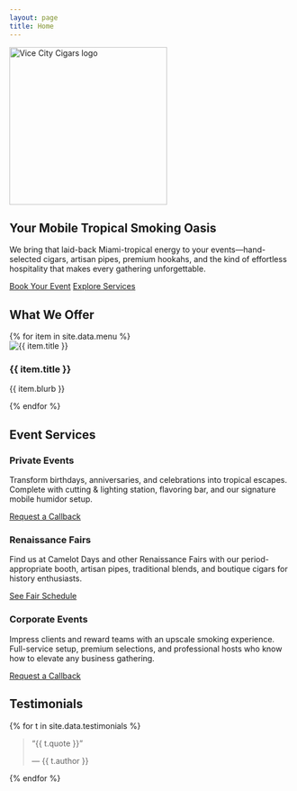 ```yaml
---
layout: page
title: Home
---
```


<section class="hero">
  <img src="{{ '/assets/img/vcclogoclear.png' | relative_url }}" alt="Vice City Cigars logo" class="hero-logo" loading="eager" width="280" height="auto">
  <h1>Your Mobile Tropical Smoking Oasis</h1>
  <p class="hero-body">We bring that laid-back Miami-tropical energy to your events—hand-selected cigars, artisan pipes, premium hookahs, and the kind of effortless hospitality that makes every gathering unforgettable.</p>
  <div class="hero-cta">
    <a href="{{ '/contact' | relative_url }}" class="btn btn-primary">Book Your Event</a>
    <a href="{{ '/services' | relative_url }}" class="btn btn-secondary">Explore Services</a>
  </div>
</section>

<section class="offerings">
  <h2>What We Offer</h2>
  <div class="offerings-grid">
    {% for item in site.data.menu %}
    <div class="offering-card">
      <img src="{{ item.img | relative_url }}" alt="{{ item.title }}" loading="lazy">
      <h3>{{ item.title }}</h3>
      <p>{{ item.blurb }}</p>
    </div>
    {% endfor %}
  </div>
</section>

<section class="events">
  <h2>Event Services</h2>
  <div class="event-cards">
    <div class="event-card">
      <h3>Private Events</h3>
      <p>Transform birthdays, anniversaries, and celebrations into tropical escapes. Complete with cutting & lighting station, flavoring bar, and our signature mobile humidor setup.</p>
      <a href="{{ '/contact' | relative_url }}" class="btn btn-secondary">Request a Callback</a>
    </div>
    <div class="event-card">
      <h3>Renaissance Fairs</h3>
      <p>Find us at Camelot Days and other Renaissance Fairs with our period-appropriate booth, artisan pipes, traditional blends, and boutique cigars for history enthusiasts.</p>
      <a href="{{ '/events' | relative_url }}" class="btn btn-secondary">See Fair Schedule</a>
    </div>
    <div class="event-card">
      <h3>Corporate Events</h3>
      <p>Impress clients and reward teams with an upscale smoking experience. Full-service setup, premium selections, and professional hosts who know how to elevate any business gathering.</p>
      <a href="{{ '/contact' | relative_url }}" class="btn btn-secondary">Request a Callback</a>
    </div>
  </div>
</section>

<section class="testimonials">
  <h2>Testimonials</h2>
  <div class="testimonial-list">
    {% for t in site.data.testimonials %}
    <blockquote class="testimonial">
      <p>“{{ t.quote }}”</p>
      <footer>— {{ t.author }}</footer>
    </blockquote>
    {% endfor %}
  </div>
</section>
